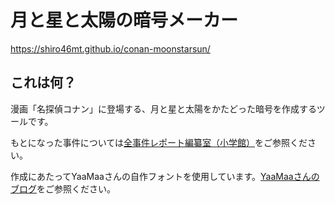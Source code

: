# 月と星と太陽の暗号メーカー

https://shiro46mt.github.io/conan-moonstarsun/

## これは何？

漫画「名探偵コナン」に登場する、月と星と太陽をかたどった暗号を作成するツールです。

もとになった事件については[全事件レポート編纂室（小学館）](https://websunday.net/episode/11935/)をご参照ください。

作成にあたってYaaMaaさんの自作フォントを使用しています。[YaaMaaさんのブログ](https://yaamaa-memo.hatenablog.com/entry/2017/02/17/043003)をご参照ください。
